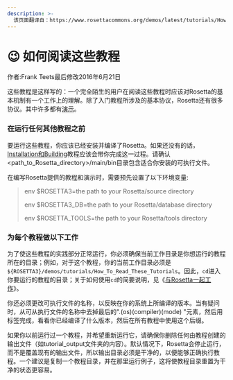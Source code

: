 ```yaml
---
description: >-
  该页面翻译自：https://www.rosettacommons.org/demos/latest/tutorials/How_To_Read_These_Tutorials/Tutorial_Setup
---
```


# 😉 如何阅读这些教程

作者:Frank Teets最后修改2016年6月21日

这些教程是这样写的：一个完全陌生的用户在阅读这些教程时应该对Rosetta的基本机制有一个工作上的理解。除了入门教程所涉及的基本协议，Rosetta还有很多协议。其中许多都有[演示](https://www.rosettacommons.org/demos/latest/demos-by-category)。

### 在运行任何其他教程之前&#x20;

要运行这些教程，你应该已经安装并编译了Rosetta。如果还没有的话，[Installation和Building](安装Rosetta.md)教程应该会带你完成这一过程。请确认\<path\_to\_Rosetta\_directory>/main/bin目录包含适合你安装的可执行文件。

在编写Rosetta提供的教程和演示时，需要预先设置了以下环境变量:

> env $ROSETTA3=the path to your Rosetta/source directory
>
> env $ROSETTA3\_DB=the path to your Rosetta/database directory
>
> env $ROSETTA\_TOOLS=the path to your Rosetta/tools directory

### 为每个教程做以下工作

为了使这些教程的实践部分正常运行，你必须确保当前工作目录是你想运行的教程所在的目录；例如，对于这个教程，你的当前工作目录必须是`${ROSETTA3}/demos/tutorials/How_To_Read_These_Tutorials`。因此，`cd`进入你要运行的教程的目录；关于如何使用`cd`的简要说明，见《[与Rosetta一起工作](与Rosetta一起工作.md)》。

你还必须更改可执行文件的名称，以反映在你的系统上所编译的版本。当有疑问时，从可从执行文件的名称中去掉最后的".(os)(compiler)(mode) "元素，然后用标签完成，看看你已经编译了什么版本，然后在所有教程中使用这个后缀。

如果你以前运行过一个教程，并希望重新运行它，请确保你删除任何由教程创建的输出文件（如tutorial\_output文件夹的内容）。默认情况下，Rosetta会停止运行，而不是覆盖现有的输出文件，所以输出目录必须是干净的，以便能够正确执行教程。一个建议是复制一个教程目录，并在那里运行例子，这将使教程目录重置为干净的状态更容易。
